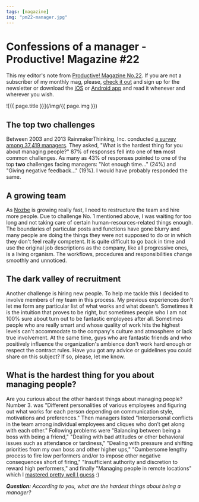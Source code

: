 ```yaml
---
tags: [magazine]
img: "pm22-manager.jpg"
---
```


# Confessions of a manager - Productive! Magazine #22

This my editor's note from [Productive! Magazine No.22][pm22]. If you are not a subscriber of my monthly mag, please, [check it out][pm] and sign up for the newsletter or download the [iOS][i] or [Android app][a] and read it whenever and wherever you wish. 

<!--More-->

![{{ page.title }}](/img/{{ page.img }})

## The top two challenges

Between 2003 and 2013 RainmakerThinking, Inc. conducted [a survey among 37,419 managers][sur]. They asked, "What is the hardest thing for you about managing people?" 87% of responses fell into one of **ten** most common challenges. As many as 43% of responses pointed to one of the top **two** challenges facing managers: "Not enough time..." (24%) and "Giving negative feedback..." (19%). I would have probably responded the same.



## A growing team

As [Nozbe][n] is growing really fast, I need to restructure the team and hire more people. Due to challenge No. 1 mentioned above, I was waiting for too long and not taking care of certain human-resources-related things enough. The boundaries of particular posts and functions have gone blurry and many people are doing the things they were not supposed to do or in which they don't feel really competent. It is quite difficult to go back in time and use the original job descriptions as the company, like all progressive ones, is a living organism. The workflows, procedures and responsibilities change smoothly and unnoticed.

## The dark valley of recruitment

Another challenge is hiring new people. To help me tackle this I decided to involve members of my team in this process. My previous experiences don't let me form any particular list of what works and what doesn't. Sometimes it is the intuition that proves to be right, but sometimes people who I am not 100% sure about turn out to be fantastic employees after all. Sometimes people who are really smart and whose quality of work hits the highest levels can't accommodate to the company's culture and atmosphere or lack true involvement. At the same time, guys who are fantastic friends and who positively influence the organization's ambience don't work hard enough or respect the contract rules. Have you got any advice or guidelines you could share on this subject? If so, please, let me know.

## What is the hardest thing for you about managing people?

Are you curious about the other hardest things about managing people? Number 3. was "Different personalities of various employees and figuring out what works for each person depending on communication style, motivations and preferences." Then managers listed "Interpersonal conflicts in the team among individual employees and cliques who don’t get along with each other." Following problems were "Balancing between being a boss with being a friend," "Dealing with bad attitudes or other behavioral issues such as attendance or tardiness," "Dealing with pressure and shifting priorities from my own boss and other higher ups," "Cumbersome lengthy process to fire low performers and/or to impose other negative consequences short of firing," "Insufficient authority and discretion to reward high performers," and finally "Managing people in remote locations" which I [mastered pretty well I guess](https://sliwinski.com/teleworking) :)

***Question:***
*According to you, what are the hardest things about being a manager?*


[i]: http://appstore.com/nozbecom/productive
[a]: http://play.google.com/store/apps/details?id=com.productivemagazine
[pm]: http://productivemag.com/
[Magda]: http://pl.linkedin.com/pub/magda-blaszczyk/3/214/383 
[J]: http://ca.linkedin.com/in/jamestonn 
[E]: http://ca.linkedin.com/pub/emily-derr/46/107/551
[TK]: http://www.nozbe.com/about/ 
[RP]: https://twitter.com/radexp 
[RK]: https://twitter.com/panr 
[m]: http://twitter.com/MSliwinski
[sur]: http://rainmakerthinking.com/assets/uploads/2013/10/Top-10-Hardest-Things.pdf
[pm22]: http://productivemag.com/22

[n]: https://michael.gratis/nozbe